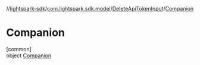 //[lightspark-sdk](../../../../index.md)/[com.lightspark.sdk.model](../../index.md)/[DeleteApiTokenInput](../index.md)/[Companion](index.md)

# Companion

[common]\
object [Companion](index.md)

